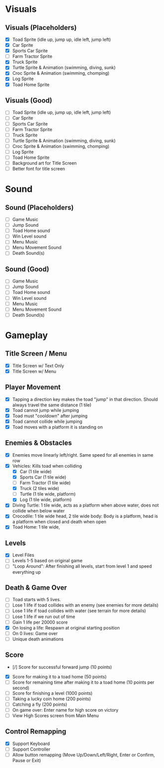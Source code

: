 # Visuals

## Visuals (Placeholders)

- [X] Toad Sprite (idle up, jump up, idle left, jump left)
- [X] Car Sprite
- [X] Sports Car Sprite
- [ ] Farm Tractor Sprite
- [X] Truck Sprite
- [X] Turtle Sprite & Animation (swimming, diving, sunk)
- [X] Croc Sprite & Animation (swimming, chomping)
- [X] Log Sprite
- [X] Toad Home Sprite

## Visuals (Good)

- [ ] Toad Sprite (idle up, jump up, idle left, jump left)
- [ ] Car Sprite
- [ ] Sports Car Sprite
- [ ] Farm Tractor Sprite
- [ ] Truck Sprite
- [ ] Turtle Sprite & Animation (swimming, diving, sunk)
- [ ] Croc Sprite & Animation (swimming, chomping)
- [ ] Log Sprite
- [ ] Toad Home Sprite
- [ ] Background art for Title Screen
- [ ] Better font for title screen

# Sound

## Sound (Placeholders)

- [ ] Game Music
- [ ] Jump Sound
- [ ] Toad Home sound
- [ ] Win Level sound
- [ ] Menu Music
- [ ] Menu Movement Sound
- [ ] Death Sound(s)

## Sound (Good)

- [ ] Game Music
- [ ] Jump Sound
- [ ] Toad Home sound
- [ ] Win Level sound
- [ ] Menu Music
- [ ] Menu Movement Sound
- [ ] Death Sound(s)

# Gameplay

## Title Screen / Menu

- [X] Title Screen w/ Text Only
- [X] Title Screen w/ Menu

## Player Movement

- [X] Tapping a direction key makes the toad "jump" in that direction. Should always travel the same distance (1 tile)
- [X] Toad cannot jump while jumping
- [X] Toad must "cooldown" after jumping
- [X] Toad cannot collide while jumping
- [X] Toad moves with a platform it is standing on

## Enemies & Obstacles

- [X] Enemies move linearly left/right. Same speed for all enemies in same row
- [X] Vehicles: Kills toad when colliding
  - [X] Car (1 tile wide)
  - [X] Sports Car (1 tile wide)
  - [ ] Farm Tractor (1 tile wide)
  - [X] Truck (2 tiles wide)
  - [ ] Turtle (1 tile wide, platform)
  - [X] Log (1 tile wide, platform)
- [X] Diving Turtle: 1 tile wide, acts as a platform when above water, does not collide when below water
- [X] Crocodile: 1 tile wide head, 2 tile wide body: Body is a platform, head is a platform when closed and death when open
- [X] Toad Home: 1 tile wide,

## Levels

- [X] Level Files
- [ ] Levels 1-5 based on original game
- [ ] "Loop Around": After finishing all levels, start from level 1 and speed everything up

## Death & Game Over

- [ ] Toad starts with 5 lives.
- [ ] Lose 1 life if toad collides with an enemy (see enemies for more details)
- [ ] Lose 1 life if toad collides with water (see terrain for more details)
- [ ] Lose 1 life if we run out of time
- [ ] Gain 1 life per 20000 score
- [X] On losing a life: Respawn at original starting position
- [ ] On 0 lives: Game over
- [ ] Unique death animations

## Score

- [/] Score for successful forward jump (10 points)
- [X] Score for making it to a toad home (50 points)
- [ ] Score for remaining time after making it to a toad home (10 points per second)
- [ ] Score for finishing a level (1000 points)
- [ ] Taking a lucky coin home (200 points)
- [ ] Catching a fly (200 points)
- [ ] On game over: Enter name for high score on victory
- [ ] View High Scores screen from Main Menu

## Control Remapping

- [X] Support Keyboard
- [ ] Support Controller
- [ ] Allow button remapping (Move Up/Down/Left/Right, Enter or Confirm, Pause or Exit)
